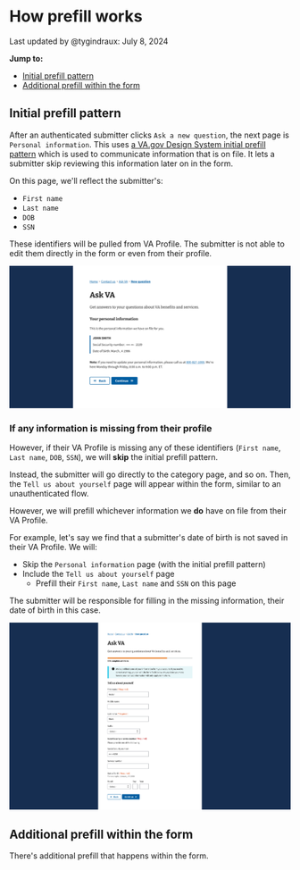 # How prefill works

Last updated by @tygindraux: July 8, 2024

**Jump to:**
  - [Initial prefill pattern](#initial-prefill-pattern)
  - [Additional prefill within the form](#additional-prefill-within-the-form)

## Initial prefill pattern

After an authenticated submitter clicks `Ask a new question`, the next page is `Personal information`. This uses [a VA.gov Design System initial prefill pattern](https://design.va.gov/patterns/help-users-to/know-how-their-information-is-updated#communicate-information-that-is-on-file) which is used to communicate information that is on file. It lets a submitter skip reviewing this information later on in the form.

On this page, we'll reflect the submitter's:

- `First name`
- `Last name`
- `DOB`
- `SSN`

These identifiers will be pulled from VA Profile. The submitter is not able to edit them directly in the form or even from their profile.

![Prefill-pattern-example-1](https://github.com/department-of-veterans-affairs/va.gov-team/blob/master/products/ask-va/design/Images/07-2024-Prefill-pattern-example-1.png)

### If any information is missing from their profile

However, if their VA Profile is missing any of these identifiers (`First name`, `Last name`, `DOB`, `SSN`), we will **skip** the initial prefill pattern.

Instead, the submitter will go directly to the category page, and so on. Then, the `Tell us about yourself` page will appear within the form, similar to an unauthenticated flow.

However, we will prefill whichever information we **do** have on file from their VA Profile.

For example, let's say we find that a submitter's date of birth is not saved in their VA Profile. We will:
- Skip the `Personal information` page (with the initial prefill pattern)
- Include the `Tell us about yourself` page
   - Prefill their `First name`, `Last name` and `SSN` on this page
 
The submitter will be responsible for filling in the missing information, their date of birth in this case.

![Prefill-pattern-example-2](https://github.com/department-of-veterans-affairs/va.gov-team/blob/master/products/ask-va/design/Images/07-2024-Prefill-pattern-example-2.png)

## Additional prefill within the form

There's additional prefill that happens within the form.

